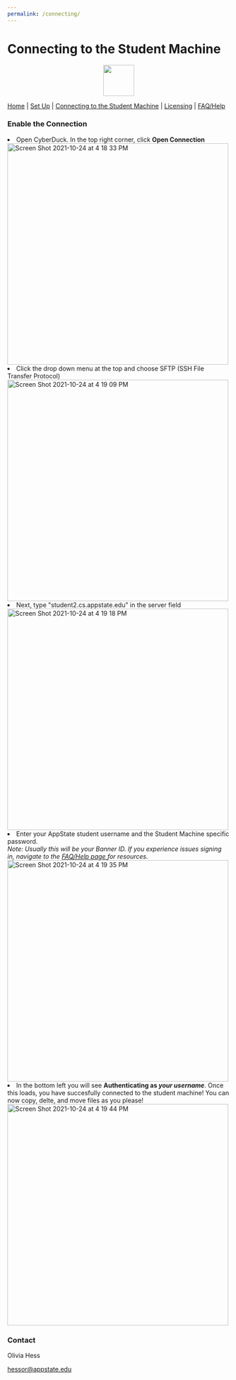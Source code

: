 ```yaml
---
permalink: /connecting/
---
```


# Connecting to the Student Machine

<p align="center">
  		<img width="70" height="70" src="https://user-images.githubusercontent.com/91332670/137805359-29b8978b-c4e1-4d63-80d2-6d1fd8989b9a.jpg">
	</p>

<nav>
            <div>
                <a href="https://hessorr.github.io/CyberDuck/index/">Home</a>	| 
                <a href="https://hessorr.github.io/CyberDuck/setup/">Set Up</a>	| 
                <a href="https://hessorr.github.io/CyberDuck/connecting/">Connecting to the Student Machine</a>	| 
                <a href="https://hessorr.github.io/CyberDuck/licensing/">Licensing</a>	| 
                <a href="https://hessorr.github.io/CyberDuck/faq/">FAQ/Help</a>	
            </div>
	
 </nav>
 
### Enable the Connection
<nav>
<li>Open CyberDuck. In the top right corner, click <strong> Open Connection</strong></li>
	<img width="500" alt="Screen Shot 2021-10-24 at 4 18 33 PM" src="https://user-images.githubusercontent.com/91332670/138611676-ca60329d-3171-4b5a-93b3-a77eac33c0ae.png">

<li>Click the drop down menu at the top and choose <stron>SFTP (SSH File Transfer Protocol)</strong></li>
	<img width="500" alt="Screen Shot 2021-10-24 at 4 19 09 PM" src="https://user-images.githubusercontent.com/91332670/138611817-ba0956f2-30ec-4f19-8272-52da7ad71187.png">	
	
<li>Next, type "student2.cs.appstate.edu" in the server field</li>
<img width="500" alt="Screen Shot 2021-10-24 at 4 19 18 PM" src="https://user-images.githubusercontent.com/91332670/138611867-d8deaff4-6fb7-42d6-9aaa-a5f46b44b543.png">

<li> Enter your AppState student username and the Student Machine specific password.<br><i>Note: Usually this will be your Banner ID. If you experience issues signing in, navigate to the <a href="https://hessorr.github.io/CyberDuck/faq/">FAQ/Help page </a>for resources.</i></br> </li>
	<img width="500" alt="Screen Shot 2021-10-24 at 4 19 35 PM" src="https://user-images.githubusercontent.com/91332670/138612007-0bfae860-5ca4-4690-b5f9-e2fb51f23d72.png">
	
<li>In the bottom left you will see <strong> Authenticating as <i>your username</i></strong>. Once this loads, you have succesfully connected to the student machine! You can now copy, delte, and move files as you please!</li>
<img width="500" alt="Screen Shot 2021-10-24 at 4 19 44 PM" src="https://user-images.githubusercontent.com/91332670/138612165-6fe7e1d6-aac2-44f5-8b83-22f2fa613a2b.png"> 

 </nav>
 
### Contact
Olivia Hess

hessor@appstate.edu
